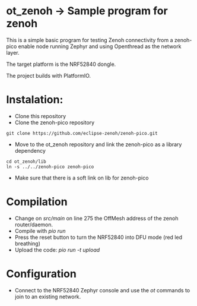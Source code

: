 # ot_zenoh -> Sample program for zenoh

This is a simple basic program for testing Zenoh connectivity from a zenoh-pico enable node running Zephyr and using Openthread as the network layer.

The target platform is the NRF52840 dongle.

The project builds with PlatformIO.

# Instalation:

- Clone this repository
- Clone the zenoh-pico repository

```
git clone https://github.com/eclipse-zenoh/zenoh-pico.git
```

- Move to the ot_zenoh repository and link the zenoh-pico as a library dependency

```
cd ot_zenoh/lib
ln -s ../../zenoh-pico zenoh-pico
```

- Make sure that there is a soft link on lib for zenoh-pico

# Compilation

- Change on *src/main* on line 275 the OffMesh address of the zenoh router/daemon.
- Compile with *pio run* 
- Press the reset button to turn the NRF52840 into DFU mode (red led breathing)
- Upload the code: *pio run -t upload*

# Configuration

- Connect to the NRF52840 Zephyr console and use the *ot* commands to join to an existing network.
